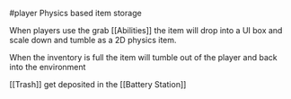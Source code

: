 #player
Physics based item storage

When players use the grab [[Abilities]] the item will drop into a UI box and scale down and tumble as a 2D physics item.

When the inventory is full the item will tumble out of the player and back into the environment

[[Trash]] get deposited in the [[Battery Station]]